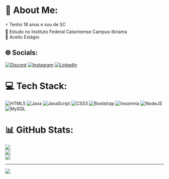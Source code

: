 # 💫 About Me:
⚡ Tenho 18 anos e sou de SC<br>🔭 Estudo no Instituto Federal Catarinense Campus-Ibirama<br>👯 Aceito Estágio


## 🌐 Socials:
[![Discord](https://img.shields.io/badge/Discord-%237289DA.svg?logo=discord&logoColor=white)](https://discord.gg/jader#5745) [![Instagram](https://img.shields.io/badge/Instagram-%23E4405F.svg?logo=Instagram&logoColor=white)](https://instagram.com/jaderccesar) [![LinkedIn](https://img.shields.io/badge/LinkedIn-%230077B5.svg?logo=linkedin&logoColor=white)](https://linkedin.com/in/jadercesarvanderlinde) 

# 💻 Tech Stack:
![HTML5](https://img.shields.io/badge/html5-%23E34F26.svg?style=flat-square&logo=html5&logoColor=white) ![Java](https://img.shields.io/badge/java-%23ED8B00.svg?style=flat-square&logo=java&logoColor=white) ![JavaScript](https://img.shields.io/badge/javascript-%23323330.svg?style=flat-square&logo=javascript&logoColor=%23F7DF1E) ![CSS3](https://img.shields.io/badge/css3-%231572B6.svg?style=flat-square&logo=css3&logoColor=white) ![Bootstrap](https://img.shields.io/badge/bootstrap-%23563D7C.svg?style=flat-square&logo=bootstrap&logoColor=white) ![Insomnia](https://img.shields.io/badge/Insomnia-black?style=flat-square&logo=insomnia&logoColor=5849BE) ![NodeJS](https://img.shields.io/badge/node.js-6DA55F?style=flat-square&logo=node.js&logoColor=white) ![MySQL](https://img.shields.io/badge/mysql-%2300f.svg?style=flat-square&logo=mysql&logoColor=white)
# 📊 GitHub Stats:
![](https://github-readme-stats.vercel.app/api?username=jaderccesar&theme=dracula&hide_border=true&include_all_commits=false&count_private=false)<br/>
![](https://github-readme-streak-stats.herokuapp.com/?user=jaderccesar&theme=dracula&hide_border=true)<br/>
![](https://github-readme-stats.vercel.app/api/top-langs/?username=jaderccesar&theme=dracula&hide_border=true&include_all_commits=false&count_private=false&layout=compact)

---
[![](https://visitcount.itsvg.in/api?id=jaderccesar&icon=2&color=9)](https://visitcount.itsvg.in)

<!-- Proudly created with GPRM ( https://gprm.itsvg.in ) -->
